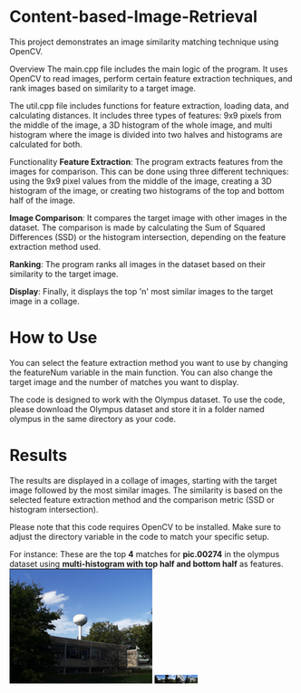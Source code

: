 # Content-based-Image-Retrieval

This project demonstrates an image similarity matching technique using OpenCV.

Overview
The main.cpp file includes the main logic of the program. It uses OpenCV to read images, perform certain feature extraction techniques, and rank images based on similarity to a target image.

The util.cpp file includes functions for feature extraction, loading data, and calculating distances. It includes three types of features: 9x9 pixels from the middle of the image, a 3D histogram of the whole image, and multi histogram where the image is divided into two halves and histograms are calculated for both.

Functionality
**Feature Extraction**: The program extracts features from the images for comparison. This can be done using three different techniques: using the 9x9 pixel values from the middle of the image, creating a 3D histogram of the image, or creating two histograms of the top and bottom half of the image.

**Image Comparison**: It compares the target image with other images in the dataset. The comparison is made by calculating the Sum of Squared Differences (SSD) or the histogram intersection, depending on the feature extraction method used.

**Ranking**: The program ranks all images in the dataset based on their similarity to the target image.

**Display**: Finally, it displays the top 'n' most similar images to the target image in a collage.

# How to Use
You can select the feature extraction method you want to use by changing the featureNum variable in the main function. You can also change the target image and the number of matches you want to display.

The code is designed to work with the Olympus dataset. To use the code, please download the Olympus dataset and store it in a folder named olympus in the same directory as your code.

# Results
The results are displayed in a collage of images, starting with the target image followed by the most similar images. The similarity is based on the selected feature extraction method and the comparison metric (SSD or histogram intersection).

Please note that this code requires OpenCV to be installed. Make sure to adjust the directory variable in the code to match your specific setup.

For instance: 
These are the top **4** matches for **pic.00274** in the olympus dataset using **multi-histogram with top half and bottom half** as features.
<img src="https://github.com/SyntaxButcher/Content-based-Image-Retrieval/blob/main/Results/pic274.png" width="50%" height="50%">
<img src="https://github.com/SyntaxButcher/Content-based-Image-Retrieval/blob/main/Results/topNmatches.png" width="15%" height="15%">


